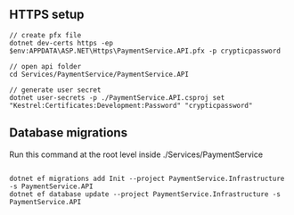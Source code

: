 ## HTTPS setup

```
// create pfx file
dotnet dev-certs https -ep $env:APPDATA\ASP.NET\Https\PaymentService.API.pfx -p crypticpassword

// open api folder
cd Services/PaymentService/PaymentService.API

// generate user secret
dotnet user-secrets -p ./PaymentService.API.csproj set "Kestrel:Certificates:Development:Password" "crypticpassword"
```

## Database migrations

Run this command at the root level inside ./Services/PaymentService

```

dotnet ef migrations add Init --project PaymentService.Infrastructure -s PaymentService.API
dotnet ef database update --project PaymentService.Infrastructure -s PaymentService.API
```
